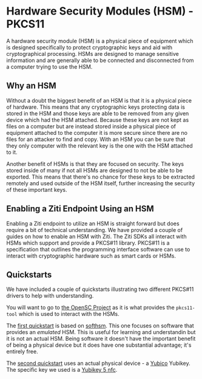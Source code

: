 # Hardware Security Modules (HSM) - PKCS11

A hardware security module (HSM) is a physical piece of equipment which is designed specifically to protect cryptographic keys
and aid with cryptographical processing. HSMs are designed to manage sensitive information and are generally able to be
connected and disconnected from a computer trying to use the HSM.

## Why an HSM

Without a doubt the biggest benefit of an HSM is that it is a physical piece of hardware. This means that any cryptographic keys
protecting data is stored in the HSM and those keys are able to be removed from any given device which had the HSM
attached. Because these keys are not kept as files on a computer but are instead stored inside a physical piece of
equipment attached to the computer it is more secure since there are no files for an attacker to find and copy. With an
HSM you can be sure that they only computer with the relevant key is the one with the HSM attached to it.

Another benefit of HSMs is that they are focused on security. The keys stored inside of many if not all HSMs are
designed to not be able to be exported. This means that there's no chance for these keys to be extracted remotely and
used outside of the HSM itself, further increasing the security of these important keys.

## Enabling a Ziti Endpoint Using an HSM

Enabling a Ziti endpoint to utilize an HSM is straight forward but does require a bit of technical understanding. We
have provided a couple of guides on how to enable an HSM with Ziti. The Ziti SDKs all interact with HSMs which support
and provide a PKCS#11 library. PKCS#11 is a specification that outlines the programming interface software can use to
interact with cryptographic hardware such as smart cards or HSMs.

## Quickstarts

We have included a couple of quickstarts illustrating two different PKCS#11 drivers to help with understanding.

You will want to go to [the OpenSC Project](https://github.com/OpenSC/OpenSC/wiki) as it is what provides the
`pkcs11-tool` which is used to interact with the HSMs.

The [first quickstart](hsm/softhsm.md) is based on [softhsm](https://www.opendnssec.org/softhsm/). This one focuses on software that
provides an *emulated* HSM. This is useful for learning and understandin but it is not an actual HSM. Being software it
doesn't have the important benefit of being a physical device but it does have one substantial advantage; it's entirely
free.

The [second quickstart](hsm/yubikey.md) uses an actual physical device - a [Yubico](https://www.yubico.com/) Yubikey. The specific key we
used is a [Yubikey 5 nfc](https://www.yubico.com/product/yubikey-5-nfc).
